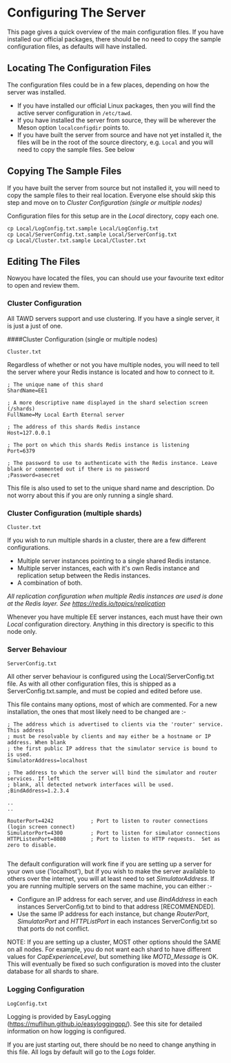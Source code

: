 # Configuring The Server

This page gives a quick overview of the main configuration files. If you have installed our official packages, there should be no need to copy the sample configuration files, as defaults will have installed.

## Locating The Configuration Files

The configuration files could be in a few places, depending on how the server was installed.

 * If you have installed our official Linux packages, then you will find the active server configuration in `/etc/tawd`. 
 * If you have installed the server from source, they will be wherever the Meson option `localconfigdir` points to.
 * If you have built the server from source and have not yet installed it, the files will be in the root of the source directory, e.g. `Local` and you will need to copy the sample files. See below
 
## Copying The Sample Files

If you have built the server from source but not installed it, you will need to copy the sample files to their real location. Everyone else should skip this step and move on to *Cluster Configuration (single or multiple nodes)*

Configuration files for this setup are in the *Local* directory, copy each one.

```
cp Local/LogConfig.txt.sample Local/LogConfig.txt
cp Local/ServerConfig.txt.sample Local/ServerConfig.txt
cp Local/Cluster.txt.sample Local/Cluster.txt
```

## Editing The Files

Nowyou have located the files, you can should use your favourite text editor to open and review them.

### Cluster Configuration

All TAWD servers support and use clustering. If you have a single server, it is just a just of one. 
 
####Cluster Configuration (single or multiple nodes)

`Cluster.txt`

Regardless of whether or not you have multiple nodes, you will need to tell the server where your
Redis instance is located and how to connect to it.

```
; The unique name of this shard
ShardName=EE1

; A more descriptive name displayed in the shard selection screen (/shards)
FullName=My Local Earth Eternal server

; The address of this shards Redis instance
Host=127.0.0.1

; The port on which this shards Redis instance is listening
Port=6379

; The password to use to authenticate with the Redis instance. Leave blank or commented out if there is no password
;Password=asecret

```

This file is also used to set to the unique shard name and description. Do not worry about this if
you are only running a single shard.

### Cluster Configuration (multiple shards)

`Cluster.txt`

If you wish to run multiple shards in a cluster, there are a few different configurations. 

 * Multiple server instances pointing to a single shared Redis instance.
 * Multiple server instances, each with it's own Redis instance and replication setup between the Redis instances.
 * A combination of both.
 
*All replication configuration when multiple Redis instances are used  is done at the Redis layer. See https://redis.io/topics/replication*


Whenever you have multiple EE server instances, each must have their own *Local* configuration directory.
Anything in this directory is specific to this node only.

### Server Behaviour

`ServerConfig.txt`

All other server behaviour is configured using the Local/ServerConfig.txt file. As with all other configuration files, this is shipped as a ServerConfig.txt.sample, and must be copied and edited before
use.

This file contains many options, most of which are commented. For a new installation, the ones that most likely need to be changed are :-

```
; The address which is advertised to clients via the 'router' service.  This address
; must be resolvable by clients and may either be a hostname or IP address. When blank
; the first public IP address that the simulator service is bound to is used. 
SimulatorAddress=localhost

; The address to which the server will bind the simulator and router services. If left
; blank, all detected network interfaces will be used.
;BindAddress=1.2.3.4

..
..

RouterPort=4242            ; Port to listen to router connections (login screen connect)
SimulatorPort=4300         ; Port to listen for simulator connections
HTTPListenPort=8080        ; Port to listen to HTTP requests.  Set as zero to disable.


```

The default configuration will work fine if you are setting up a server for your own use ('localhost'), 
but if you wish to make the server available to others over the internet, you will at least need to 
set *SimulatorAddress*. If you are running multiple servers on the same machine, you can either :-

 * Configure an IP address for each server, and use *BindAddress* in each instances ServerConfig.txt to
   bind to that address [RECOMMENDED].
 * Use the same IP address for each instance, but change *RouterPort*, *SimulatorPort* and *HTTPListPort*  in each instances ServerConfig.txt so that ports do not conflict.
 
NOTE: If you are setting up a cluster, MOST other options should the SAME on all nodes. For example, you do not want each shard to have different values for *CapExperienceLevel*, but something like *MOTD_Message* is OK. This will eventually be fixed so such configuration is moved into the cluster database for all shards to share.

### Logging Configuration

`LogConfig.txt`

Logging is provided by EasyLogging (https://muflihun.github.io/easyloggingpp/). See this site for detailed information on how logging is configured.

If you are just starting out, there should be no need to change anything in this file. All logs by default will go to the *Logs* folder. 